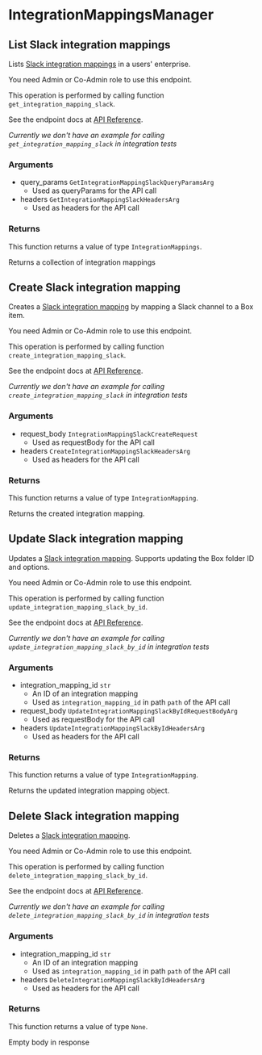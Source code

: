 # IntegrationMappingsManager

## List Slack integration mappings

Lists [Slack integration mappings](https://support.box.com/hc/en-us/articles/4415585987859-Box-as-the-Content-Layer-for-Slack) in a users&#x27; enterprise.

You need Admin or Co-Admin role to
use this endpoint.

This operation is performed by calling function `get_integration_mapping_slack`.

See the endpoint docs at
[API Reference](https://developer.box.com/reference/get-integration-mappings-slack/).

*Currently we don't have an example for calling `get_integration_mapping_slack` in integration tests*

### Arguments

- query_params `GetIntegrationMappingSlackQueryParamsArg`
  - Used as queryParams for the API call
- headers `GetIntegrationMappingSlackHeadersArg`
  - Used as headers for the API call


### Returns

This function returns a value of type `IntegrationMappings`.

Returns a collection of integration mappings


## Create Slack integration mapping

Creates a [Slack integration mapping](https://support.box.com/hc/en-us/articles/4415585987859-Box-as-the-Content-Layer-for-Slack)
by mapping a Slack channel to a Box item.

You need Admin or Co-Admin role to
use this endpoint.

This operation is performed by calling function `create_integration_mapping_slack`.

See the endpoint docs at
[API Reference](https://developer.box.com/reference/post-integration-mappings-slack/).

*Currently we don't have an example for calling `create_integration_mapping_slack` in integration tests*

### Arguments

- request_body `IntegrationMappingSlackCreateRequest`
  - Used as requestBody for the API call
- headers `CreateIntegrationMappingSlackHeadersArg`
  - Used as headers for the API call


### Returns

This function returns a value of type `IntegrationMapping`.

Returns the created integration mapping.


## Update Slack integration mapping

Updates a [Slack integration mapping](https://support.box.com/hc/en-us/articles/4415585987859-Box-as-the-Content-Layer-for-Slack).
Supports updating the Box folder ID and options.

You need Admin or Co-Admin role to
use this endpoint.

This operation is performed by calling function `update_integration_mapping_slack_by_id`.

See the endpoint docs at
[API Reference](https://developer.box.com/reference/put-integration-mappings-slack-id/).

*Currently we don't have an example for calling `update_integration_mapping_slack_by_id` in integration tests*

### Arguments

- integration_mapping_id `str`
  - An ID of an integration mapping
  - Used as `integration_mapping_id` in path `path` of the API call
- request_body `UpdateIntegrationMappingSlackByIdRequestBodyArg`
  - Used as requestBody for the API call
- headers `UpdateIntegrationMappingSlackByIdHeadersArg`
  - Used as headers for the API call


### Returns

This function returns a value of type `IntegrationMapping`.

Returns the updated integration mapping object.


## Delete Slack integration mapping

Deletes a [Slack integration mapping](https://support.box.com/hc/en-us/articles/4415585987859-Box-as-the-Content-Layer-for-Slack).


You need Admin or Co-Admin role to
use this endpoint.

This operation is performed by calling function `delete_integration_mapping_slack_by_id`.

See the endpoint docs at
[API Reference](https://developer.box.com/reference/delete-integration-mappings-slack-id/).

*Currently we don't have an example for calling `delete_integration_mapping_slack_by_id` in integration tests*

### Arguments

- integration_mapping_id `str`
  - An ID of an integration mapping
  - Used as `integration_mapping_id` in path `path` of the API call
- headers `DeleteIntegrationMappingSlackByIdHeadersArg`
  - Used as headers for the API call


### Returns

This function returns a value of type `None`.

Empty body in response


